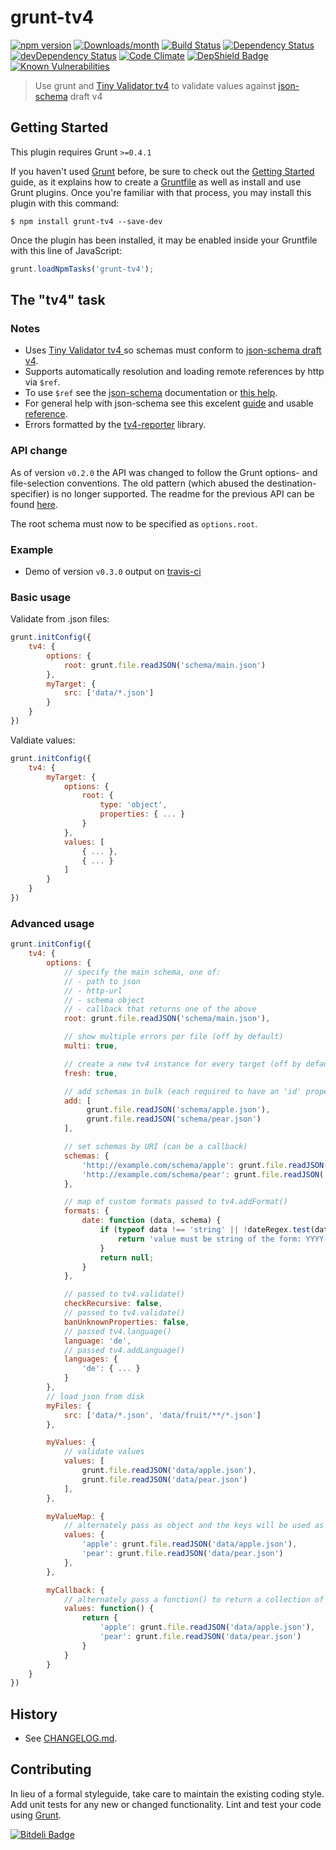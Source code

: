 # grunt-tv4

[![npm version](https://img.shields.io/npm/v/grunt-tv4.svg)](https://www.npmjs.com/package/grunt-tv4)
[![Downloads/month](https://img.shields.io/npm/dm/grunt-tv4.svg)](https://www.npmjs.com/package/grunt-tv4)
[![Build Status](https://travis-ci.org/timbeadle/grunt-tv4.svg?branch=master)](https://travis-ci.org/timbeadle/grunt-tv4)
[![Dependency Status](https://david-dm.org/timbeadle/grunt-tv4.svg)](https://david-dm.org/timbeadle/grunt-tv4)
[![devDependency Status](https://david-dm.org/timbeadle/grunt-tv4/dev-status.svg)](https://david-dm.org/timbeadle/grunt-tv4#info=devDependencies)
[![Code Climate](https://codeclimate.com/github/timbeadle/grunt-tv4/badges/gpa.svg)](https://codeclimate.com/github/timbeadle/grunt-tv4)
[![DepShield Badge](https://depshield.sonatype.org/badges/timbeadle/grunt-tv4/depshield.svg)](https://depshield.github.io)
[![Known Vulnerabilities](https://snyk.io/test/github/timbeadle/grunt-tv4/badge.svg)](https://snyk.io/test/github/timbeadle/grunt-tv4)

> Use grunt and [Tiny Validator tv4](https://github.com/geraintluff/tv4) to validate values against [json-schema](http://json-schema.org/) draft v4

## Getting Started

This plugin requires Grunt `>=0.4.1`

If you haven't used [Grunt](http://gruntjs.com/) before, be sure to check out the [Getting Started](http://gruntjs.com/getting-started) guide, as it explains how to create a [Gruntfile](http://gruntjs.com/sample-gruntfile) as well as install and use Grunt plugins. Once you're familiar with that process, you may install this plugin with this command:

```shell
$ npm install grunt-tv4 --save-dev
```

Once the plugin has been installed, it may be enabled inside your Gruntfile with this line of JavaScript:

```js
grunt.loadNpmTasks('grunt-tv4');
```

## The "tv4" task

### Notes

* Uses [Tiny Validator tv4 ](https://github.com/geraintluff/tv4) so schemas must conform to [json-schema draft v4](http://json-schema.org/documentation.html).
* Supports automatically resolution and loading remote references by http via `$ref`.
* To use `$ref` see the [json-schema](http://json-schema.org/) documentation or [this help](http://spacetelescope.github.io/understanding-json-schema/structuring.html).
* For general help with json-schema see this excelent [guide](http://spacetelescope.github.io/understanding-json-schema/) and usable [reference](http://spacetelescope.github.io/understanding-json-schema/reference/index.html).
* Errors formatted by the [tv4-reporter](https://github.com/Bartvds/tv4-reporter) library.

### API change

As of version `v0.2.0` the API was changed to follow the Grunt options- and file-selection conventions. The old pattern (which abused the destination-specifier) is no longer supported. The readme for the previous API can be found [here](https://github.com/timbeadle/grunt-tv4/tree/71ef1726945d05efd5daca29f26cbf4ab09c858e).

The root schema must now to be specified as `options.root`.

### Example

* Demo of version `v0.3.0` output on [travis-ci](https://travis-ci.org/timbeadle/grunt-tv4/jobs/14468920)

### Basic usage

Validate from .json files:

```js
grunt.initConfig({
	tv4: {
		options: {
		    root: grunt.file.readJSON('schema/main.json')
		},
		myTarget: {
			src: ['data/*.json']
		}
	}
})
```

Valdiate values:

```js
grunt.initConfig({
	tv4: {
		myTarget: {
			options: {
				root: {
					type: 'object',
					properties: { ... }
				}
			},
			values: [
				{ ... },
				{ ... }
			]
		}
	}
})
````

### Advanced usage

```js
grunt.initConfig({
	tv4: {
		options: {
			// specify the main schema, one of:
            // - path to json
            // - http-url
            // - schema object
            // - callback that returns one of the above
			root: grunt.file.readJSON('schema/main.json'),

			// show multiple errors per file (off by default)
			multi: true,

			// create a new tv4 instance for every target (off by default)
			fresh: true,

			// add schemas in bulk (each required to have an 'id' property) (can be a callback)
			add: [
				 grunt.file.readJSON('schema/apple.json'),
				 grunt.file.readJSON('schema/pear.json')
			],

			// set schemas by URI (can be a callback)
			schemas: {
				'http://example.com/schema/apple': grunt.file.readJSON('schema/apple.json'),
				'http://example.com/schema/pear': grunt.file.readJSON('schema/pear.json')
			},

			// map of custom formats passed to tv4.addFormat()
			formats: {
				date: function (data, schema) {
					if (typeof data !== 'string' || !dateRegex.test(data)) {
						return 'value must be string of the form: YYYY-MM-DD';
					}
					return null;
				}
			},

			// passed to tv4.validate()
			checkRecursive: false,
			// passed to tv4.validate()
			banUnknownProperties: false,
			// passed tv4.language()
			language: 'de',
			// passed tv4.addLanguage()
			languages: {
				'de': { ... }
			}
		},
		// load json from disk
		myFiles: {
			src: ['data/*.json', 'data/fruit/**/*.json']
		},

		myValues: {
			// validate values
			values: [
				grunt.file.readJSON('data/apple.json'),
				grunt.file.readJSON('data/pear.json')
			],
		},

		myValueMap: {
			// alternately pass as object and the keys will be used as labels in the reports
			values: {
				'apple': grunt.file.readJSON('data/apple.json'),
				'pear': grunt.file.readJSON('data/pear.json')
			},
		},

		myCallback: {
			// alternately pass a function() to return a collection of values (array or object)
			values: function() {
				return {
					'apple': grunt.file.readJSON('data/apple.json'),
					'pear': grunt.file.readJSON('data/pear.json')
				}
			}
		}
	}
})
```

## History

- See [CHANGELOG.md](CHANGELOG.md).


## Contributing
In lieu of a formal styleguide, take care to maintain the existing coding style. Add unit tests for any new or changed functionality. Lint and test your code using [Grunt](http://gruntjs.com/).


[![Bitdeli Badge](https://d2weczhvl823v0.cloudfront.net/timbeadle/grunt-tv4/trend.png)](https://bitdeli.com/free "Bitdeli Badge")
